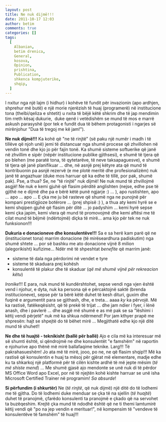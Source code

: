 ```yaml
---
layout: post
title: Ne nuk dijmë!!!
date: 2011-10-17 12:03
author: betim
comments: true
categories: []
tags:
  [
    Albanian,
    betim drenica,
    General,
    kosova,
    Opinion,
    prishtina,
    Publication,
    shkenca kompjuterike,
    shqip,
  ]
---
```


I nxitur nga një lajm (i hidhur) i kohëve të fundit për invazionin (apo ardhjen, shprehur më butë) e një morie njerëzish të huaj (programerë) në institucione tona (thelbi/qeliza e shtetit) u nxita të bëjë këtë shkrim dhe të jap mendimin tim rreth kësaj dukurie,  duke qenë i vetëdishëm se mund të mos e marrë askush parasyshë (por tek e fundit dua të bëhem protagonisti i ngarjes së mirënjohur "Dua të tregoj me kë jam!").<!--more-->

<strong>Ne nuk dijmë!!!</strong>
Ka kohë që "ne të rinjtë" (së paku një numër i madh i të tillëve që njoh unë) jemi të distancuar nga shumë procese që zhvillohen në vendin tonë dhe kjo jo për fajin tonë. Ka shumë sisteme softuerike që janë në zhvillim e sipër (nëpër institucione publike gjithsesi), e shumë të tjera që po blehen (me paratë tona, të qytetarëve, të neve taksapaguesve), e shumë të tjera që janë planifikuar ... dhe, në asnjë prej këtyre ata që mund të kontribuonin pa asnjë rezervë (e me plotë meritë dhe profesionalizëm) nuk janë të angazhuar (duke mos harruar që ka edhe të tillë, por pak, shumë pak). Pse, a thua? Se, ne "të rinjtë" nuk dijmë! Ne nuk mund të zhvillojmë asgjë! Ne nuk e kemi gjuhë që flasim përditë anglishten (nejse, edhe pse të gjithë ne e dijmë dhe pa e bërë këtë punë ngjarje :) ... ), apo rustishten, apo ... apo ... apo ... E çka me ju bë rasteve që shumë nga ne punojnë për kompani prestigjioze botërore ... (prej shpisë :) ), a thua aty kemi hyrë se e kemi shqipen gjuhë që flasim për ditë ... jo padyshim ... kemi hyrë sepse kemi çka japim, kemi vlera që mund të promovojmë dhe kemi aftësi me të cilat mund të bëjmë (ndërtojmë) diçka të mirë... ama kjo për tek ne nuk funksionon!!!

<strong>Dukuria e donacioneve dhe konsulentëve!!!</strong>
Sa e sa herë kam parë që ne (institucionet tona) marrim donacione (të mirëseardhura padiskutim) nga shumë shtete ... por së bashku me ato donacione vijnë 8 milion (alegorikisht) kufizime... Ndër më të shpeshtat <em>benefite</em> që marrim janë:

<ul>
	<li>sisteme të dala nga përdorimi në vendet e tyre</li>
	<li>sisteme të skaduara prej kohësh</li>
	<li>konsulentë të plakur dhe të skaduar (<em>që më shumë vijnë për rekreacion këtu</em>)</li>
</ul>
<em>Ironike</em>!!! E para, nuk mund të kundërshtohet, sepse vendi nga vjen është vend i njohur, e dyta, nuk ka persona që e përcaktojnë saktë (brenda institucioneve), sepse për ta bërë këtë duhet të kesh dituri, guxim dhe fuqinë e argumentit para se gjithash, dhe, e treta... aaaa <em>ky</em> ka përvojë. Më ka rastisë, fatëkeqësisht, që të prekë të trijat ... dhe jam ndier i fyer, i lënë anash, dhe i pavlerë ... dhe asgjë më shumë e as më pak se sa "lëshimi i këtij vendi përjetë" nuk më ka shkua ndërmend! Por jam kthyer prapë me shpresën: hajt se shpejtë do të bëhet mirë ... Megjithatë edhe kjo një ditë mund të shuhet!!

<strong>Ne dhe të huajtë - teknikisht (ballë për ballë)
</strong>Ajo e cila më ka interesuar më së shumti është, si qëndrojmë ne dhe konsulentët "e famshëm" në raportin e njohurive apo thënë më mirë ballafaqime teknike. Larg!!! Të pakrahasueshëm! Jo ata më të mirë, jooo, po ne, ne që flasim shqip!!! Më ka rastisë që konsulentin e huaj ta mësoj për gjërat më elementare, madje edhe ku ta shkarkoj një platformë për të cilën kishte ardhë të më jepte mësim (<em>të më shiste mend</em>) ... Me shumë gjasë ajo mendonte se unë nuk di të përdor MS Office Word apo Excel, por në të njejtën kohë kishte harruar se unë isha Microsoft Certified Trainer në programim! <em>Sa absurde</em>!

<strong>Si përfundim (i shkurtër)</strong>
Ne (<em>të rinjtë</em>, që nuk dijmë) një ditë do të lodhemi me të gjitha. Do të lodhemi duke menduar se çka të na sjellin (<em>të huajtë</em>) duhet të pranojmë, çfarëdo konsulenti ta pranojmë e çkado që na servohet ta buzëqeshim. Krejtë çka mund të ndodhë është që ne ti themi lamtumirë këtij vendi që "po na jep vendin e merituar!", në kompensim të "vendeve të konsulentëve të famshëm" të huaj!!!
